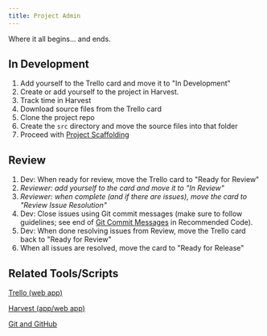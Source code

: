 ```yaml
---
title: Project Admin
---
```


Where it all begins... and ends.

## In Development

1. Add yourself to the Trello card and move it to "In Development"
2. Create or add yourself to the project in Harvest.
3. Track time in Harvest
4. Download source files from the Trello card
5. Clone the project repo
6. Create the `src` directory and move the source files into that folder
7. Proceed with [Project Scaffolding](proj_scaffold.html)

## Review

1. Dev: When ready for review, move the Trello card to "Ready for Review"
2. *Reviewer: add yourself to the card and move it to "In Review"*
3. *Reviewer: when complete (and if there are issues), move the card to "Review Issue Resolution"*
4. Dev: Close issues using Git commit messages (make sure to follow guidelines; see end of [Git Commit Messages](../code/git_commit.html) in Recommended Code).
4. Dev: When done resolving issues from Review, move the Trello card back to "Ready for Review"
5. When all issues are resolved, move the card to "Ready for Release"

## Related Tools/Scripts

[Trello (web app)](https://trello.com/wordsearchbhacademiccontentdevelopmentteam)

[Harvest (app/web app)](https://lifewaychristianresources.harvestapp.com/)

[Git and GitHub](git.html)
